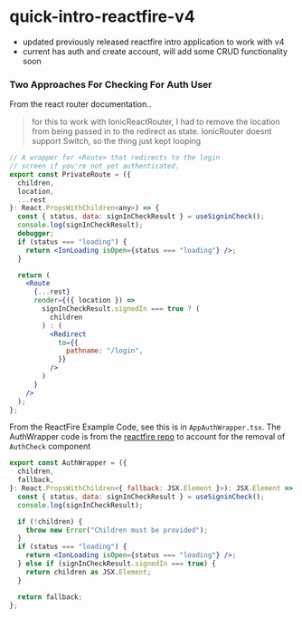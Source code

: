 # quick-intro-reactfire-v4

- updated previously released reactfire intro application to work with v4
- current has auth and create account, will add some CRUD functionality soon


### Two Approaches For Checking For Auth User

From the react router documentation.. 
> for this to work with IonicReactRouter, I had to remove the location from being passed in to the redirect as state. IonicRouter doesnt support Switch, so the thing just kept looping
```jsx
// A wrapper for <Route> that redirects to the login
// screen if you're not yet authenticated.
export const PrivateRoute = ({
  children,
  location,
  ...rest
}: React.PropsWithChildren<any>) => {
  const { status, data: signInCheckResult } = useSigninCheck();
  console.log(signInCheckResult);
  debugger;
  if (status === "loading") {
    return <IonLoading isOpen={status === "loading"} />;
  }

  return (
    <Route
      {...rest}
      render={({ location }) =>
        signInCheckResult.signedIn === true ? (
          children
        ) : (
          <Redirect
            to={{
              pathname: "/login",
            }}
          />
        )
      }
    />
  );
};

```

From the ReactFire Example Code, see this is in `AppAuthWrapper.tsx`. The AuthWrapper code is from the [reactfire repo](https://github.com/FirebaseExtended/reactfire) to account for the removal of `AuthCheck` component
```jsx
export const AuthWrapper = ({
  children,
  fallback,
}: React.PropsWithChildren<{ fallback: JSX.Element }>): JSX.Element => {
  const { status, data: signInCheckResult } = useSigninCheck();
  console.log(signInCheckResult);

  if (!children) {
    throw new Error("Children must be provided");
  }
  if (status === "loading") {
    return <IonLoading isOpen={status === "loading"} />;
  } else if (signInCheckResult.signedIn === true) {
    return children as JSX.Element;
  }

  return fallback;
};

```

